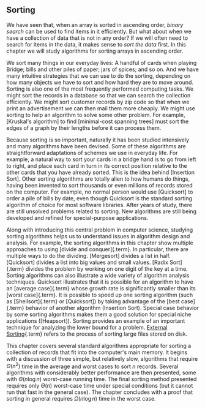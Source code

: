 
## Sorting

We have seen that, when an array is sorted in ascending order, *binary
search* can be used to find items in it efficiently. But what about when
we have a collection of data that is not in any order? If we will often
need to search for items in the data, it makes sense to *sort the data*
first. In this chapter we will study algorithms for sorting arrays in
ascending order.

We sort many things in our everyday lives: A handful of cards when
playing Bridge; bills and other piles of paper; jars of spices; and so
on. And we have many intuitive strategies that we can use to do the
sorting, depending on how many objects we have to sort and how hard they
are to move around. Sorting is also one of the most frequently performed
computing tasks. We might sort the records in a database so that we can
search the collection efficiently. We might sort customer records by zip
code so that when we print an advertisement we can then mail them more
cheaply. We might use sorting to help an algorithm to solve some other
problem. For example, [Kruskal's algorithm] to find 
[minimal-cost spanning trees]
must sort the edges of a graph by their lengths before it
can process them.

Because sorting is so important, naturally it has been studied
intensively and many algorithms have been devised. Some of these
algorithms are straightforward adaptations of schemes we use in everyday
life. For example, a natural way to sort your cards in a bridge hand is
to go from left to right, and place each card in turn in its correct
position relative to the other cards that you have already sorted. This
is the idea behind [Insertion Sort]. 
Other sorting algorithms are totally alien to how humans do
things, having been invented to sort thousands or even millions of
records stored on the computer. For example, no normal person would use
[Quicksort] to
order a pile of bills by date, even though Quicksort is the standard
sorting algorithm of choice for most software libraries. After years of
study, there are still unsolved problems related to sorting. New
algorithms are still being developed and refined for special-purpose
applications.

Along with introducing this central problem in computer science,
studying sorting algorithms helps us to understand issues in algorithm
design and analysis. For example, the sorting algorithms in this chapter
show multiple approaches to using [divide and conquer]{.term}. In particular, there are multiple ways to do the dividing.
[Mergesort] divides a list in half.
[Quicksort] divides a list into big values and small values.
[Radix Sort]{.term} divides the problem by working on one digit of the key at a time.
Sorting algorithms can also illustrate a wide variety of algorithm
analysis techniques. Quicksort illustrates that it is possible for an
algorithm to have an [average case]{.term} whose
growth rate is significantly smaller than its
[worst case]{.term}. It is possible to speed up
one sorting algorithm (such as [Shellsort]{.term} or [Quicksort]) 
by taking advantage of the [best case]{.term} behavior of another algorithm (Insertion Sort). 
Special case behavior by some sorting algorithms makes them a good solution for
special niche applications ([Heapsort]).
Sorting provides an example of an important technique for analyzing the
lower bound for a problem.
[External Sorting](#external-sort){.term} refers to the process of sorting large files stored on disk.

This chapter covers several standard algorithms appropriate for sorting
a collection of records that fit into the computer's main memory. It
begins with a discussion of three simple, but relatively slow,
algorithms that require $\Theta(n^2)$ time in the average and worst
cases to sort $n$ records. Several algorithms with considerably better
performance are then presented, some with $\Theta(n \log n)$ worst-case
running time. The final sorting method presented requires only
$\Theta(n)$ worst-case time under special conditions (but it cannot run
that fast in the general case). The chapter concludes with a proof that
sorting in general requires $\Omega(n \log n)$ time in the worst case.
